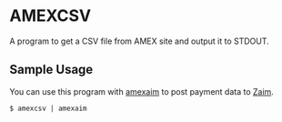 # AMEXCSV

A program to get a CSV file from AMEX site and output it to STDOUT.

## Sample Usage

You can use this program with [amexaim](https://github.com/mizzy/amexaim) to post payment data to [Zaim](https://zaim.net/).
```shell
$ amexcsv | amexaim
```
